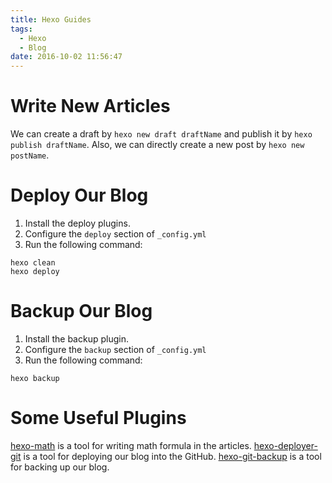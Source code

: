 ```yaml
---
title: Hexo Guides
tags:
  - Hexo
  - Blog
date: 2016-10-02 11:56:47
---
```



# Write New Articles #
We can create a draft by `hexo new draft draftName` and publish it by `hexo publish draftName`.
Also, we can directly create a new post by `hexo new postName`.

# Deploy Our Blog #
1. Install the deploy plugins.
2. Configure the `deploy` section of `_config.yml`
3. Run the following command:
```
hexo clean
hexo deploy
```

# Backup Our Blog #
1. Install the backup plugin.
2. Configure the `backup` section of `_config.yml`
3. Run the following command:
```
hexo backup
```

# Some Useful Plugins #
[hexo-math](https://github.com/akfish/hexo-math) is a tool for writing math formula in the articles.
[hexo-deployer-git](https://github.com/hexojs/hexo-deployer-git) is a tool for deploying our blog into the GitHub.
[hexo-git-backup](https://github.com/coneycode/hexo-git-backup) is a tool for backing up our blog.
